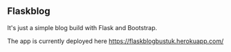 ## Flaskblog

It's just a simple blog build with Flask and Bootstrap.

The app is currently deployed here https://flaskblogbustuk.herokuapp.com/
